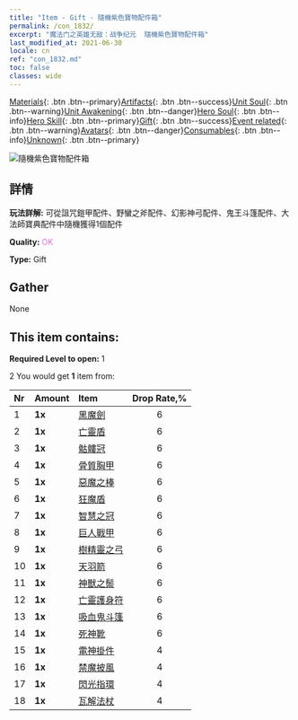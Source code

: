 ```yaml
---
title: "Item - Gift - 隨機紫色寶物配件箱"
permalink: /con_1832/
excerpt: "魔法门之英雄无敌：战争纪元  隨機紫色寶物配件箱"
last_modified_at: 2021-06-30
locale: cn
ref: "con_1832.md"
toc: false
classes: wide
---
```

 [Materials](/ItemsCN/){: .btn .btn--primary}[Artifacts](/ItemsCN/Artifacts/){: .btn .btn--success}[Unit Soul](/ItemsCN/UnitSoul/){: .btn .btn--warning}[Unit Awakening](/ItemsCN/UnitAwakening/){: .btn .btn--danger}[Hero Soul](/ItemsCN/HeroSoul/){: .btn .btn--info}[Hero Skill](/ItemsCN/HeroSkill/){: .btn .btn--primary}[Gift](/ItemsCN/Gift/){: .btn .btn--success}[Event related](/ItemsCN/Events/){: .btn .btn--warning}[Avatars](/ItemsCN/Avatars/){: .btn .btn--danger}[Consumables](/ItemsCN/Consumables/){: .btn .btn--info}[Unknown](/ItemsCN/Unknown/){: .btn .btn--primary}

 ![隨機紫色寶物配件箱](/images/t/i_907046.png)

## 詳情
 **玩法詳解:** 可從詛咒鎧甲配件、野蠻之斧配件、幻影神弓配件、鬼王斗篷配件、大法師寶典配件中隨機獲得1個配件

 **Quality:** <span style="color: #DA70D6">OK</span>

 **Type:** Gift

## Gather

  None

## This item contains:

 **Required Level to open:** 1

 2 You would get **1** item  from:

  | Nr | Amount |     Item    | Drop Rate,% |
  |:---|:-------|:------------|:---------:|
  | 1 |  **1x** | [黑魔劍](/cn/Items/art_121/) | 6 | 
  | 2 |  **1x** | [亡靈盾](/cn/Items/art_122/) | 6 | 
  | 3 |  **1x** | [骷髏冠](/cn/Items/art_123/) | 6 | 
  | 4 |  **1x** | [骨質胸甲](/cn/Items/art_124/) | 6 | 
  | 5 |  **1x** | [惡魔之棒](/cn/Items/art_125/) | 6 | 
  | 6 |  **1x** | [狂魔盾](/cn/Items/art_126/) | 6 | 
  | 7 |  **1x** | [智慧之冠](/cn/Items/art_127/) | 6 | 
  | 8 |  **1x** | [巨人戰甲](/cn/Items/art_128/) | 6 | 
  | 9 |  **1x** | [樹精靈之弓](/cn/Items/art_103/) | 6 | 
  | 10 |  **1x** | [天羽箭](/cn/Items/art_104/) | 6 | 
  | 11 |  **1x** | [神獸之鬃](/cn/Items/art_105/) | 6 | 
  | 12 |  **1x** | [亡靈護身符](/cn/Items/art_129/) | 6 | 
  | 13 |  **1x** | [吸血鬼斗篷](/cn/Items/art_130/) | 6 | 
  | 14 |  **1x** | [死神靴](/cn/Items/art_131/) | 6 | 
  | 15 |  **1x** | [電神掛件](/cn/Items/art_136/) | 4 | 
  | 16 |  **1x** | [禁魔披風](/cn/Items/art_137/) | 4 | 
  | 17 |  **1x** | [閃光指環](/cn/Items/art_138/) | 4 | 
  | 18 |  **1x** | [瓦解法杖](/cn/Items/art_139/) | 4 | 
